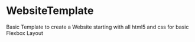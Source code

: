 # WebsiteTemplate
Basic Template to create a Website starting with all html5 and css for basic Flexbox Layout
